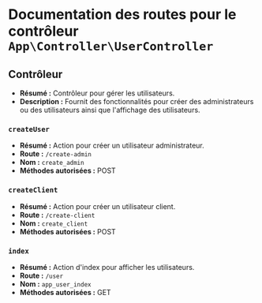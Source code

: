 # Documentation des routes pour le contrôleur `App\Controller\UserController`

## Contrôleur
- **Résumé :** Contrôleur pour gérer les utilisateurs.
- **Description :** Fournit des fonctionnalités pour créer des administrateurs
ou des utilisateurs ainsi que l'affichage des utilisateurs.

### `createUser`
- **Résumé :** Action pour créer un utilisateur administrateur.
- **Route :** `/create-admin`
- **Nom :** `create_admin`
- **Méthodes autorisées :** POST

### `createClient`
- **Résumé :** Action pour créer un utilisateur client.
- **Route :** `/create-client`
- **Nom :** `create_client`
- **Méthodes autorisées :** POST

### `index`
- **Résumé :** Action d'index pour afficher les utilisateurs.
- **Route :** `/user`
- **Nom :** `app_user_index`
- **Méthodes autorisées :** GET

